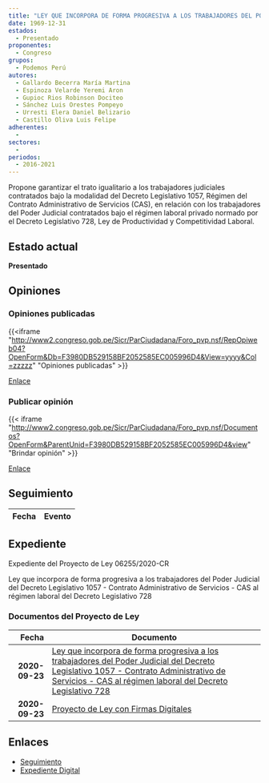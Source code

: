```yaml
---
title: "LEY QUE INCORPORA DE FORMA PROGRESIVA A LOS TRABAJADORES DEL PODER JUDICIAL DEL RÉGIMEN DEL DECRETO LEGISLATIVO 1057-CONTRATO ADMINISTRATIVO DE SERVICIOS-CAS, AL RÉGIMEN LABORAL DEL DECRETO LEGISLATIVO 728"
date: 1969-12-31
estados: 
  - Presentado
proponentes: 
  - Congreso
grupos: 
  - Podemos Perú
autores: 
  - Gallardo Becerra María Martina
  - Espinoza Velarde Yeremi Aron
  - Gupioc Rios Robinson Dociteo
  - Sánchez Luis Orestes Pompeyo
  - Urresti Elera Daniel Belizario
  - Castillo Oliva Luis Felipe
adherentes: 
  - 
sectores: 
  - 
periodos: 
  - 2016-2021
---
```


Propone garantizar el trato igualitario a los trabajadores judiciales contratados bajo la modalidad del Decreto Legislativo 1057, Régimen del Contrato Administrativo de Servicios (CAS), en relación con los trabajadores del Poder Judicial contratados bajo el régimen laboral privado normado por el Decreto Legislativo 728, Ley de Productividad y Competitividad Laboral.


## Estado actual

**Presentado**

## Opiniones

### Opiniones publicadas

{{<iframe "http://www2.congreso.gob.pe/Sicr/ParCiudadana/Foro_pvp.nsf/RepOpiweb04?OpenForm&Db=F3980DB529158BF2052585EC005996D4&View=yyyy&Col=zzzzz" "Opiniones publicadas" >}}

[Enlace](http://www2.congreso.gob.pe/Sicr/ParCiudadana/Foro_pvp.nsf/RepOpiweb04?OpenForm&Db=F3980DB529158BF2052585EC005996D4&View=yyyy&Col=zzzzz)
### Publicar opinión

{{< iframe "http://www2.congreso.gob.pe/Sicr/ParCiudadana/Foro_pvp.nsf/Documentos?OpenForm&ParentUnid=F3980DB529158BF2052585EC005996D4&view" "Brindar opinión" >}}

[Enlace](http://www2.congreso.gob.pe/Sicr/ParCiudadana/Foro_pvp.nsf/Documentos?OpenForm&ParentUnid=F3980DB529158BF2052585EC005996D4&view)

## Seguimiento

| Fecha | Evento |
|------:|--------|


## Expediente

Expediente del Proyecto de Ley 06255/2020-CR

Ley que incorpora de forma progresiva a los trabajadores del Poder Judicial del Decreto Legislativo 1057 - Contrato Administrativo de Servicios - CAS al régimen laboral del Decreto Legislativo 728


### Documentos del Proyecto de Ley

| Fecha | Documento |
|------:|--------|
| **2020-09-23** | [Ley que incorpora de forma progresiva a los trabajadores del Poder Judicial del Decreto Legislativo 1057 - Contrato Administrativo de Servicios - CAS al régimen laboral del Decreto Legislativo 728](http://www.leyes.congreso.gob.pe/Documentos/2016_2021/Proyectos_de_Ley_y_de_Resoluciones_Legislativas/PL06255-20200923.pdf) |
| **2020-09-23** | [Proyecto de Ley con Firmas Digitales](http://www.leyes.congreso.gob.pe/Documentos/2016_2021/Proyectos_de_Ley_y_de_Resoluciones_Legislativas/Proyectos_Firmas_digitales/PL06255.pdf) |

## Enlaces 

- [Seguimiento](http://www2.congreso.gob.pe/Sicr/TraDocEstProc/CLProLey2016.nsf/f7fff46988ca05b1052578e100829cc7/3e07f028423284f4052585ec0063ae10?OpenDocument)
- [Expediente Digital](http://www2.congreso.gob.pe/Sicr/TraDocEstProc/CLProLey2016.nsf/f7fff46988ca05b1052578e100829cc7/3e07f028423284f4052585ec0063ae10?OpenDocument&Click=05257FB7005EB655.eb71d0cf91d8294e05256cdf006b5706/$Body/0.1C6C)
